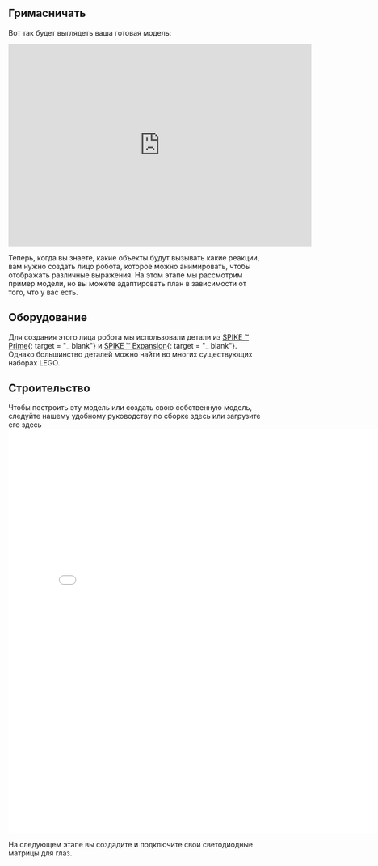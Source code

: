 ## Гримасничать

Вот так будет выглядеть ваша готовая модель:

<iframe src="https://sketchfab.com/models/d0e78282ad3c4436a2ac7a5326983d8b/embed?autospin=0.2&amp;autostart=1" width="600" height="400" frameborder="0"></iframe>

Теперь, когда вы знаете, какие объекты будут вызывать какие реакции, вам нужно создать лицо робота, которое можно анимировать, чтобы отображать различные выражения. На этом этапе мы рассмотрим пример модели, но вы можете адаптировать план в зависимости от того, что у вас есть.

## Оборудование
Для создания этого лица робота мы использовали детали из [SPIKE ™ Prime](https://education.lego.com/en-gb/product/spike-prime){: target = "_ blank"} и [SPIKE ™ Expansion](https://education.lego.com/en-gb/products/lego-education-spike-prime-expansion-set/45680){: target = "_ blank"}. Однако большинство деталей можно найти во многих существующих наборах LEGO.

## Строительство
Чтобы построить эту модель или создать свою собственную модель, следуйте нашему удобному руководству по сборке здесь или загрузите его здесь [](images/robot_face.pdf)
<embed src="images/robot_face.pdf" width="800"  height="800" alt="pdf" pluginspage="http://www.adobe.com/products/acrobat/readstep2.html">
  </p> 
  
  <p spaces-before="0">
    На следующем этапе вы создадите и подключите свои светодиодные матрицы для глаз.
  </p>
